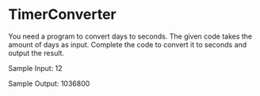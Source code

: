 # TimerConverter

You need a program to convert days to seconds.
The given code takes the amount of days as input. Complete the code to convert it to seconds and output the result.

Sample Input:
12

Sample Output:
1036800
